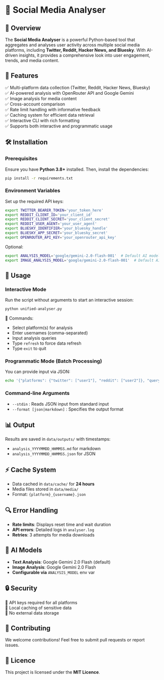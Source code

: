# 🚀 Social Media Analyser

## 📌 Overview
The **Social Media Analyser** is a powerful Python-based tool that aggregates and analyses user activity across multiple social media platforms, including **Twitter, Reddit, Hacker News, and Bluesky**. With AI-driven insights, it provides a comprehensive look into user engagement, trends, and media content.

## 🌟 Features
✅ Multi-platform data collection (Twitter, Reddit, Hacker News, Bluesky)  
✅ AI-powered analysis with OpenRouter API and Google Gemini  
✅ Image analysis for media content  
✅ Cross-account comparison  
✅ Rate limit handling with informative feedback  
✅ Caching system for efficient data retrieval  
✅ Interactive CLI with rich formatting  
✅ Supports both interactive and programmatic usage  

## 🛠 Installation
### Prerequisites
Ensure you have **Python 3.8+** installed. Then, install the dependencies:

```sh
pip install -r requirements.txt
```

### Environment Variables
Set up the required API keys:
```sh
export TWITTER_BEARER_TOKEN='your_token_here'
export REDDIT_CLIENT_ID='your_client_id'
export REDDIT_CLIENT_SECRET='your_client_secret'
export REDDIT_USER_AGENT='your_user_agent'
export BLUESKY_IDENTIFIER='your_bluesky_handle'
export BLUESKY_APP_SECRET='your_bluesky_secret'
export OPENROUTER_API_KEY='your_openrouter_api_key'
```

Optional:
```sh
export ANALYSIS_MODEL='google/gemini-2.0-flash-001'  # Default AI model
export IMAGE_ANALYSIS_MODEL='google/gemini-2.0-flash-001'  # Default AI model
```

## 🚀 Usage
### Interactive Mode
Run the script without arguments to start an interactive session:
```sh
python unified-analyser.py
```
📌 Commands:
- Select platform(s) for analysis
- Enter usernames (comma-separated)
- Input analysis queries
- Type `refresh` to force data refresh
- Type `exit` to quit

### Programmatic Mode (Batch Processing)
You can provide input via JSON:
```sh
echo '{"platforms": {"twitter": ["user1"], "reddit": ["user2"]}, "query": "Analyse engagement", "format": "markdown"}' | python unified-analyser.py --stdin
```

### Command-line Arguments
- `--stdin` : Reads JSON input from standard input
- `--format [json|markdown]` : Specifies the output format

## 📊 Output
Results are saved in `data/outputs/` with timestamps:
- `analysis_YYYYMMDD_HHMMSS.md` for markdown
- `analysis_YYYYMMDD_HHMMSS.json` for JSON

## ⚡ Cache System
- Data cached in `data/cache/` for **24 hours**
- Media files stored in `data/media/`
- Format: `{platform}_{username}.json`

## 🔍 Error Handling
- **Rate limits**: Displays reset time and wait duration
- **API errors**: Detailed logs in `analyser.log`
- **Retries**: 3 attempts for media downloads

## 🤖 AI Models
- **Text Analysis**: Google Gemini 2.0 Flash (default)
- **Image Analysis**: Google Gemini 2.0 Flash
- **Configurable via** `ANALYSIS_MODEL` env var

## 🔒 Security
🔹 API keys required for all platforms  
🔹 Local caching of sensitive data  
🔹 No external data storage  

## 🤝 Contributing
We welcome contributions! Feel free to submit pull requests or report issues.

## 📜 Licence
This project is licensed under the **MIT Licence**.
